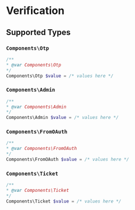 # Verification


## Supported Types

### `Components\Otp`

```php
/**
* @var Components\Otp
*/
Components\Otp $value = /* values here */
```

### `Components\Admin`

```php
/**
* @var Components\Admin
*/
Components\Admin $value = /* values here */
```

### `Components\FromOAuth`

```php
/**
* @var Components\FromOAuth
*/
Components\FromOAuth $value = /* values here */
```

### `Components\Ticket`

```php
/**
* @var Components\Ticket
*/
Components\Ticket $value = /* values here */
```

